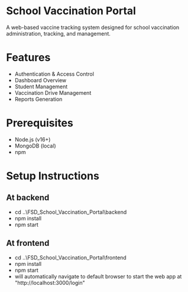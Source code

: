 # School Vaccination Portal

A web-based vaccine tracking system designed for school vaccination administration, tracking, and management.

# Features

- Authentication & Access Control
- Dashboard Overview
- Student Management
- Vaccination Drive Management
- Reports Generation

# Prerequisites

- Node.js (v16+)
- MongoDB (local)
- npm

# Setup Instructions

## At backend
- cd ..\FSD_School_Vaccination_Portal\backend
- npm install
- npm start

## At frontend
- cd ..\FSD_School_Vaccination_Portal\frontend
- npm install
- npm start
- will automatically navigate to default browser to start the web app at "http://localhost:3000/login"

